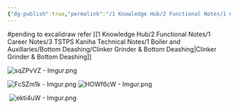 ```yaml
---
{"dg-publish":true,"permalink":"/1 Knowledge Hub/2 Functional Notes/1 Career Notes/3 TSTPS Kaniha Technical Notes/B Schemes and Drawings made by me/Bottom De-ashing scheme/","noteIcon":""}
---
```


#pending  to excalidraw
refer [[1 Knowledge Hub/2 Functional Notes/1 Career Notes/3 TSTPS Kaniha Technical Notes/1 Boiler and Auxillaries/Bottom Deashing/Clinker Grinder & Bottom Deashing\|Clinker Grinder & Bottom Deashing]]

![sqZPvVZ - Imgur.png](/img/user/Obsidian%20Functional%20Stuff/z-All%20pdfs,%20Images%20&%20Small%20Excalidraws/sqZPvVZ%20-%20Imgur.png)

![FcSZm1k - Imgur.png](/img/user/Obsidian%20Functional%20Stuff/z-All%20pdfs,%20Images%20&%20Small%20Excalidraws/FcSZm1k%20-%20Imgur.png)
![HOWf6cW - Imgur.png](/img/user/Obsidian%20Functional%20Stuff/z-All%20pdfs,%20Images%20&%20Small%20Excalidraws/HOWf6cW%20-%20Imgur.png)


![]()
![ekti4uW - Imgur.png](/img/user/Obsidian%20Functional%20Stuff/z-All%20pdfs,%20Images%20&%20Small%20Excalidraws/ekti4uW%20-%20Imgur.png)